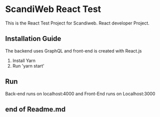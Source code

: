 # ScandiWeb React Test

This is the React Test Project for Scandiweb. React developer Project.


## Installation Guide ##

The backend uses GraphQL and front-end is created with React.js

1. Install Yarn
2. Run 'yarn start'

## Run ##

Back-end runs on localhost:4000 and Front-End runs on Localhost:3000


## end of Readme.md

